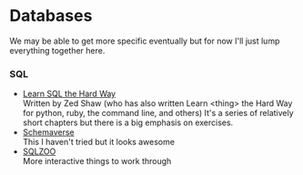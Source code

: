 Databases
=========
We may be able to get more specific eventually but for now I'll just lump everything together here.
### SQL
- [Learn SQL the Hard Way](http://sql.learncodethehardway.org/book/)  
Written by Zed Shaw (who has also written Learn \<thing\> the Hard Way for python, ruby, the command line, and others)  It's a series of relatively short chapters but there is a big emphasis on exercises.
- [Schemaverse](https://schemaverse.com/)  
This I haven't tried but it looks awesome
- [SQLZOO](http://sqlzoo.net/wiki/SELECT_basics)  
More interactive things to work through
